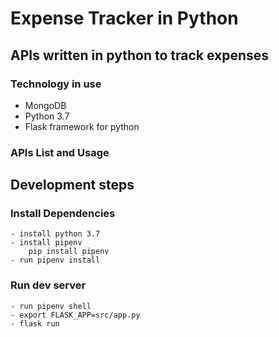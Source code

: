 # Expense Tracker in Python

## APIs written in python to track expenses

### Technology in use

- MongoDB
- Python 3.7
- Flask framework for python

### APIs List and Usage

## Development steps

### Install Dependencies

    - install python 3.7
    - install pipenv
        pip install pipenv
    - run pipenv install

### Run dev server

    - run pipenv shell
    - export FLASK_APP=src/app.py
    - flask run
